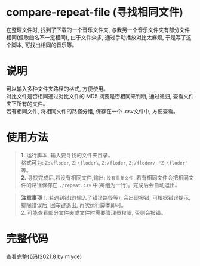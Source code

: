 # compare-repeat-file (寻找相同文件)  
在整理文件时, 找到了下载的一个音乐文件夹, 与我另一个音乐文件夹有部分文件相同(但歌曲名不一定相同), 由于文件众多, 通过手动播放对比太麻烦, 于是写了这个脚本, 可找出相同的音乐等。  

# 说明  
可以输入多种文件夹路径的格式, 方便使用。  
对比文件是否相同通过对比文件的 MD5 摘要是否相同来判断, 通过递归, 查看文件夹下所有的文件。  
若有相同文件, 将相同文件的路径分组, 保存在一个 .csv文件中, 方便查看。  

# 使用方法  
>**1.** 运行脚本, 输入要寻找的文件夹目录。  
格式可为: `Z:\floder`, `Z:\floder\`, `Z:/floder`, `Z:/floder/`, `"Z:\floder"` 等。   
>**2.** 寻找完成后,若没有相同文件,输出: `没有重复文件`, 若有相同文件会把相同文件的路径保存在 `./repeat.csv` 中(每组为一行)。完成后会自动退出。  

>**注意事项** 1. 若遇到错误(输入了错误路径等), 会出现报错, 可根据错误提示, 排除错误后, 回车键退出, 再次运行脚本即可。  
>2. 可能查看部分文件夹或文件时需要管理员权限, 否则会报错。  

# 完整代码  
[查看完整代码](https://github.com/mlyde/file-automatic/blob/main/compare-repeat-file/compare-repeat-file.py "compare-repeat-file.py")(2021.8 by mlyde)  
